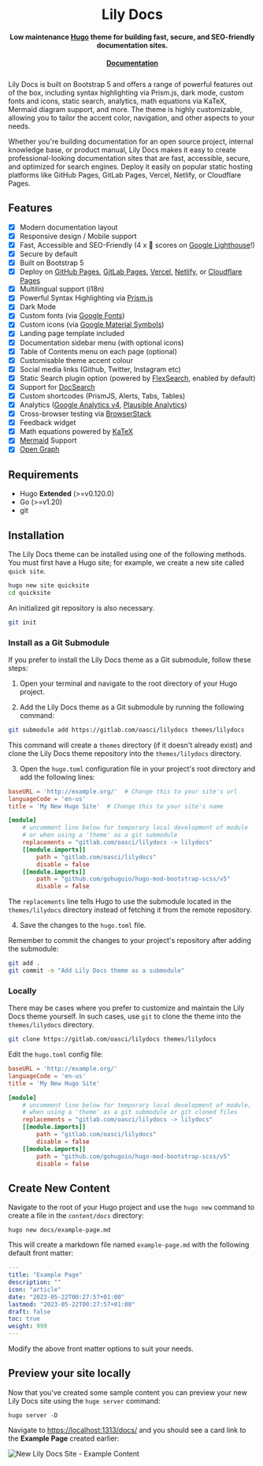 <h1 align="center">Lily Docs</h1>

<h4 align="center">Low maintenance <a href="https://gohugo.io/">Hugo</a> theme for building fast, secure, and SEO-friendly documentation sites.</h4>

<h4 align="center" style="padding-bottom: 0.5em;"><a href="https://lilydocs.oasci.org">Documentation</a></h4>

Lily Docs is built on Bootstrap 5 and offers a range of powerful features out of the box, including syntax highlighting via Prism.js, dark mode, custom fonts and icons, static search, analytics, math equations via KaTeX, Mermaid diagram support, and more.
The theme is highly customizable, allowing you to tailor the accent color, navigation, and other aspects to your needs.

Whether you're building documentation for an open source project, internal knowledge base, or product manual, Lily Docs makes it easy to create professional-looking documentation sites that are fast, accessible, secure, and optimized for search engines.
Deploy it easily on popular static hosting platforms like GitHub Pages, GitLab Pages, Vercel, Netlify, or Cloudflare Pages.

## Features

-   [x] Modern documentation layout
-   [x] Responsive design / Mobile support
-   [x] Fast, Accessible and SEO-Friendly (4 x 💯 scores on [Google Lighthouse](https://pagespeed.web.dev/)!)
-   [x] Secure by default
-   [x] Built on Bootstrap 5
-   [x] Deploy on [GitHub Pages](https://lilydocs.dev/docs/deployment/platforms/github-pages/), [GitLab Pages](https://lilydocs.dev/docs/deployment/platforms/gitlab-pages/), [Vercel](https://vercel.com/), [Netlify](https://netlify.com), or [Cloudflare Pages](https://pages.cloudflare.com/)
-   [x] Multilingual support (i18n)
-   [x] Powerful Syntax Highlighting via [Prism.js](https://prismjs.com/)
-   [x] Dark Mode
-   [x] Custom fonts (via [Google Fonts](https://fonts.google.com/))
-   [x] Custom icons (via [Google Material Symbols](https://fonts.google.com/icons?icon.style=Outlined&icon.set=Material+Symbols))
-   [x] Landing page template included
-   [x] Documentation sidebar menu (with optional icons)
-   [x] Table of Contents menu on each page (optional)
-   [x] Customisable theme accent colour
-   [x] Social media links (Github, Twitter, Instagram etc)
-   [x] Static Search plugin option (powered by [FlexSearch](https://github.com/nextapps-de/flexsearch), enabled by default)
-   [x] Support for [DocSearch](https://docsearch.algolia.com/)
-   [x] Custom shortcodes (PrismJS, Alerts, Tabs, Tables)
-   [x] Analytics ([Google Analytics v4](https://analytics.google.com/analytics/web/), [Plausible Analytics](https://plausible.io/))
-   [x] Cross-browser testing via [BrowserStack](https://browserstack.com)
-   [x] Feedback widget
-   [x] Math equations powered by [KaTeX](https://katex.org/)
-   [x] [Mermaid](https://mermaid.js.org/) Support
-   [x] [Open Graph](https://ogp.me/)

## Requirements

-   Hugo **Extended** (>=v0.120.0)
-   Go (>=v1.20)
-   git

## Installation

The Lily Docs theme can be installed using one of the following methods.
You must first have a Hugo site; for example, we create a new site called `quick site`.

```bash
hugo new site quicksite
cd quicksite
```

An initialized git repository is also necessary.

```bash
git init
```

### Install as a Git Submodule

If you prefer to install the Lily Docs theme as a Git submodule, follow these steps:

1.  Open your terminal and navigate to the root directory of your Hugo project.

2.  Add the Lily Docs theme as a Git submodule by running the following command:

   ```bash
   git submodule add https://gitlab.com/oasci/lilydocs themes/lilydocs
   ```

   This command will create a `themes` directory (if it doesn't already exist) and clone the Lily Docs theme repository into the `themes/lilydocs` directory.

3.  Open the `hugo.toml` configuration file in your project's root directory and add the following lines:

   ```toml
   baseURL = 'http://example.org/'  # Change this to your site's url
   languageCode = 'en-us'
   title = 'My New Hugo Site'  # Change this to your site's name

   [module]
       # uncomment line below for temporary local development of module
       # or when using a 'theme' as a git submodule
       replacements = "gitlab.com/oasci/lilydocs -> lilydocs"
       [[module.imports]]
           path = "gitlab.com/oasci/lilydocs"
           disable = false
       [[module.imports]]
           path = "github.com/gohugoio/hugo-mod-bootstrap-scss/v5"
           disable = false
   ```

   The `replacements` line tells Hugo to use the submodule located in the `themes/lilydocs` directory instead of fetching it from the remote repository.

4.  Save the changes to the `hugo.toml` file.

Remember to commit the changes to your project's repository after adding the submodule:

```bash
git add .
git commit -m "Add Lily Docs theme as a submodule"
```

### Locally

There may be cases where you prefer to customize and maintain the Lily Docs theme yourself.
In such cases, use `git` to clone the theme into the `themes/lilydocs` directory.

```bash
git clone https://gitlab.com/oasci/lilydocs themes/lilydocs
```

Edit the `hugo.toml` config file:

```toml
baseURL = 'http://example.org/'
languageCode = 'en-us'
title = 'My New Hugo Site'

[module]
    # uncomment line below for temporary local development of module,
    # when using a 'theme' as a git submodule or git cloned files
    replacements = "gitlab.com/oasci/lilydocs -> lilydocs"
    [[module.imports]]
        path = "gitlab.com/oasci/lilydocs"
        disable = false
    [[module.imports]]
        path = "github.com/gohugoio/hugo-mod-bootstrap-scss/v5"
        disable = false
```

## Create New Content

Navigate to the root of your Hugo project and use the `hugo new` command to create a file in the `content/docs` directory:

```shell
hugo new docs/example-page.md
```

This will create a markdown file named `example-page.md` with the following default front matter:

```yaml
---
title: "Example Page"
description: ""
icon: "article"
date: "2023-05-22T00:27:57+01:00"
lastmod: "2023-05-22T00:27:57+01:00"
draft: false
toc: true
weight: 999
---
```

Modify the above front matter options to suit your needs.

## Preview your site locally

Now that you've created some sample content you can preview your new Lily Docs site using the `huge server` command:

```shell
hugo server -D
```

Navigate to [https://localhost:1313/docs/](https://localhost:1313/docs/) and you should see a card link to the **Example Page** created earlier:

![New Lily Docs Site - Example Content](https://res.cloudinary.com/lotuslabs/image/upload/v1690992310/Lotus%20Docs/images/lotus_docs_new_site_and_content_module_setup_oiuyex.png)
